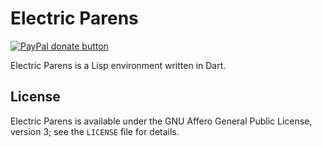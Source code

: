 # Electric Parens
<span class="badge-paypal"><a href="https://paypal.me/xkapastel" title="Donate to this project using Paypal"><img src="https://img.shields.io/badge/paypal-donate-yellow.svg" alt="PayPal donate button" /></a></span>

Electric Parens is a Lisp environment written in Dart.

## License
Electric Parens is available under the GNU Affero General Public
License, version 3; see the `LICENSE` file for details.
